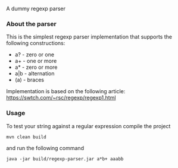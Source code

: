A dummy regexp parser


### About the parser

This is the simplest regexp parser implementation that supports the following constructions:
 
 * a? - zero or one
 * a+ - one or more
 * a* - zero or more
 * a|b - alternation
 * (a) - braces
 
Implementation is based on the following article: https://swtch.com/~rsc/regexp/regexp1.html


### Usage

To test your string against a regular expression compile the project

```
mvn clean build
```

and run the following command

```
java -jar build/regexp-parser.jar a*b+ aaabb
```